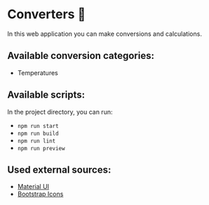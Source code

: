 # Converters :abacus:

In this web application you can make conversions and calculations.

## Available conversion categories:

- Temperatures

## Available scripts:

In the project directory, you can run:

- `npm run start`
- `npm run build`
- `npm run lint`
- `npm run preview`

## Used external sources:

- [Material UI](https://mui.com/material-ui/)
- [Bootstrap Icons](https://icons.getbootstrap.com)
